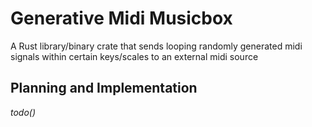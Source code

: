 # Generative Midi Musicbox

A Rust library/binary crate that sends looping randomly generated midi signals within certain keys/scales to an external midi source

## Planning and Implementation

*todo()*